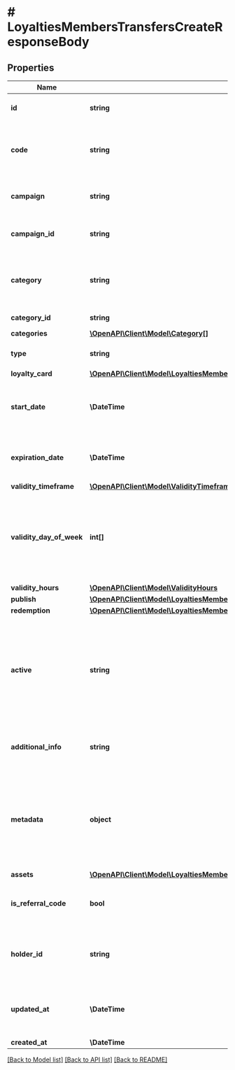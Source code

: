 # # LoyaltiesMembersTransfersCreateResponseBody

## Properties

Name | Type | Description | Notes
------------ | ------------- | ------------- | -------------
**id** | **string** | Assigned by the Voucherify API, identifies the voucher. | [optional]
**code** | **string** | A code that identifies a voucher. Pattern can use all letters of the English alphabet, Arabic numerals, and special characters. | [optional]
**campaign** | **string** | A unique campaign name, identifies the voucher&#39;s parent campaign. | [optional]
**campaign_id** | **string** | Assigned by the Voucherify API, identifies the voucher&#39;s parent campaign. | [optional]
**category** | **string** | Tag defining the category that this voucher belongs to. Useful when listing vouchers using the List Vouchers endpoint. | [optional]
**category_id** | **string** | Unique category ID assigned by Voucherify. | [optional]
**categories** | [**\OpenAPI\Client\Model\Category[]**](Category.md) |  | [optional]
**type** | **string** | Defines the type of the voucher. | [optional] [default to 'LOYALTY_CARD']
**loyalty_card** | [**\OpenAPI\Client\Model\LoyaltiesMembersTransfersCreateResponseBodyLoyaltyCard**](LoyaltiesMembersTransfersCreateResponseBodyLoyaltyCard.md) |  | [optional]
**start_date** | **\DateTime** | Activation timestamp defines when the code starts to be active in ISO 8601 format. Voucher is inactive before this date. | [optional]
**expiration_date** | **\DateTime** | Expiration timestamp defines when the code expires in ISO 8601 format. Voucher is inactive after this date. | [optional]
**validity_timeframe** | [**\OpenAPI\Client\Model\ValidityTimeframe**](ValidityTimeframe.md) |  |
**validity_day_of_week** | **int[]** | Integer array corresponding to the particular days of the week in which the voucher is valid.  - &#x60;0&#x60; Sunday - &#x60;1&#x60; Monday - &#x60;2&#x60; Tuesday - &#x60;3&#x60; Wednesday - &#x60;4&#x60; Thursday - &#x60;5&#x60; Friday - &#x60;6&#x60; Saturday | [optional]
**validity_hours** | [**\OpenAPI\Client\Model\ValidityHours**](ValidityHours.md) |  | [optional]
**publish** | [**\OpenAPI\Client\Model\LoyaltiesMembersTransfersCreateResponseBodyPublish**](LoyaltiesMembersTransfersCreateResponseBodyPublish.md) |  | [optional]
**redemption** | [**\OpenAPI\Client\Model\LoyaltiesMembersTransfersCreateResponseBodyRedemption**](LoyaltiesMembersTransfersCreateResponseBodyRedemption.md) |  | [optional]
**active** | **string** | A flag to toggle the voucher on or off. You can disable a voucher even though it&#39;s within the active period defined by the start_date and expiration_date.  - &#x60;true&#x60; indicates an active voucher - &#x60;false&#x60; indicates an inactive voucher | [optional]
**additional_info** | **string** | An optional field to keep any extra textual information about the code such as a code description and details. | [optional]
**metadata** | **object** | The metadata object stores all custom attributes assigned to the code. A set of key/value pairs that you can attach to a voucher object. It can be useful for storing additional information about the voucher in a structured format. | [optional]
**assets** | [**\OpenAPI\Client\Model\LoyaltiesMembersTransfersCreateResponseBodyAssets**](LoyaltiesMembersTransfersCreateResponseBodyAssets.md) |  | [optional]
**is_referral_code** | **bool** | Flag indicating whether this voucher is a referral code; &#x60;true&#x60; for campaign type &#x60;REFERRAL_PROGRAM&#x60;. | [optional]
**holder_id** | **string** | Unique customer identifier of the redeemable holder. It equals to the customer ID assigned by Voucherify. | [optional]
**updated_at** | **\DateTime** | Timestamp representing the date and time when the voucher was last updated in ISO 8601 format. | [optional]
**created_at** | **\DateTime** |  | [optional]

[[Back to Model list]](../../README.md#models) [[Back to API list]](../../README.md#endpoints) [[Back to README]](../../README.md)
